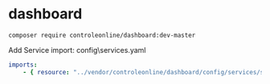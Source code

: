 # dashboard


`composer require controleonline/dashboard:dev-master`


Add Service import:
config\services.yaml

```yaml
imports:
    - { resource: "../vendor/controleonline/dashboard/config/services/services.yaml" }    
```